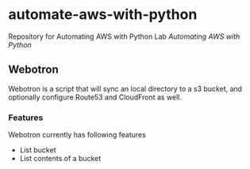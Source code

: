 # automate-aws-with-python
Repository for Automating AWS with Python Lab *Automating AWS with Python*

## Webotron
Webotron is a script that will sync an local directory to a s3 bucket, and optionally configure Route53 and CloudFront as well.

### Features
Webotron currently has following features
- List bucket
- List contents of a bucket